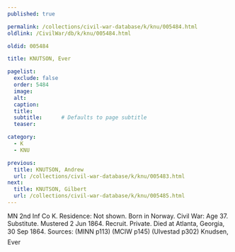 ```yaml
---
published: true

permalink: /collections/civil-war-database/k/knu/005484.html
oldlink: /CivilWar/db/k/knu/005484.html

oldid: 005484

title: KNUTSON, Ever

pagelist:
  exclude: false
  order: 5484
  image: 
  alt:
  caption:
  title:
  subtitle:      # Defaults to page subtitle
  teaser:

category: 
  - K 
  - KNU

previous:
  title: KNUTSON, Andrew
  url: /collections/civil-war-database/k/knu/005483.html  
next:
  title: KNUTSON, Gilbert
  url: /collections/civil-war-database/k/knu/005485.html   
---
```

MN 2nd Inf Co K. Residence: Not shown. Born in Norway. Civil War: Age 37. Substitute. Mustered 2 Jun 1864. Recruit. Private. Died at Atlanta, Georgia, 30 Sep 1864. Sources: (MINN p113) (MCIW p145) (Ulvestad p302) &#147;Knudsen, Ever&#148;